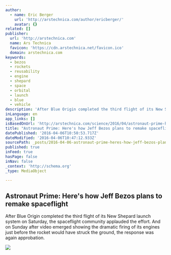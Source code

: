 ```yaml
---
author:
  - name: Eric Berger
    url: 'http://arstechnica.com/author/ericberger/'
    avatar: {}
related: []
publisher:
  url: 'http://arstechnica.com'
  name: Ars Technica
  favicon: 'https://cdn.arstechnica.net/favicon.ico'
  domain: arstechnica.com
keywords:
  - bezos
  - rockets
  - reusability
  - engine
  - shepard
  - space
  - orbital
  - launch
  - blue
  - vehicle
description: 'After Blue Origin completed the third flight of its New Shepard launch system on Saturday, the spaceflight community applauded the effort. And on Sunday after video emerged showing the dramatic firing of its engines just before the rocket would have struck the ground, the response was again approbation.'
inLanguage: en
app_links: []
isBasedOnUrl: 'http://arstechnica.com/science/2016/04/astronaut-prime-heres-how-jeff-bezos-plans-to-remake-spaceflight/'
title: "Astronaut Prime: Here's how Jeff Bezos plans to remake spaceflight"
datePublished: '2016-04-06T10:50:53.717Z'
dateModified: '2016-04-06T10:47:12.933Z'
sourcePath: _posts/2016-04-06-astronaut-prime-heres-how-jeff-bezos-plans-to-remake-space.md
published: true
inFeed: true
hasPage: false
inNav: false
_context: 'http://schema.org'
_type: MediaObject

---
```

<article style=""><h1>Astronaut Prime: Here's how Jeff Bezos plans to remake spaceflight</h1><p>After Blue Origin completed the third flight of its New Shepard launch system on Saturday, the spaceflight community applauded the effort. And on Sunday after video emerged showing the dramatic firing of its engines just before the rocket would have struck the ground, the response was again approbation.</p><img src="http://cdn.arstechnica.net/wp-content/uploads/2016/04/ascent-640x427.jpg" /></article>